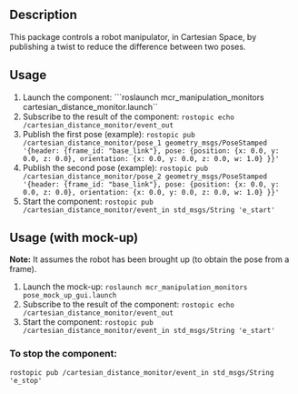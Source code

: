 ## Description
This package controls a robot manipulator, in Cartesian Space,
by publishing a twist to reduce the difference between two poses.

## Usage
1. Launch the component:
```roslaunch mcr_manipulation_monitors cartesian_distance_monitor.launch``
2. Subscribe to the result of the component:
```rostopic echo /cartesian_distance_monitor/event_out```
3. Publish the first pose (example):
```rostopic pub /cartesian_distance_monitor/pose_1 geometry_msgs/PoseStamped '{header: {frame_id: "base_link"}, pose: {position: {x: 0.0, y: 0.0, z: 0.0}, orientation: {x: 0.0, y: 0.0, z: 0.0, w: 1.0} }}'```
4. Publish the second pose (example):
```rostopic pub /cartesian_distance_monitor/pose_2 geometry_msgs/PoseStamped '{header: {frame_id: "base_link"}, pose: {position: {x: 0.0, y: 0.0, z: 0.0}, orientation: {x: 0.0, y: 0.0, z: 0.0, w: 1.0} }}'```
5. Start the component:
```rostopic pub /cartesian_distance_monitor/event_in std_msgs/String 'e_start'```

## Usage (with mock-up)
**Note:** It assumes the robot has been brought up (to obtain the pose from a frame).

1. Launch the mock-up:
```roslaunch mcr_manipulation_monitors pose_mock_up_gui.launch```
2. Subscribe to the result of the component:
```rostopic echo /cartesian_distance_monitor/event_out```
3. Start the component:
```rostopic pub /cartesian_distance_monitor/event_in std_msgs/String 'e_start'```

### To stop the component:
```rostopic pub /cartesian_distance_monitor/event_in std_msgs/String 'e_stop'```